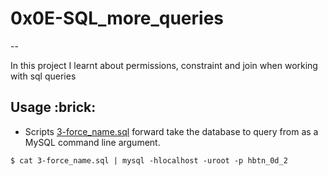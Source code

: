# 0x0E-SQL_more_queries
--

In this project I learnt about permissions, constraint and join when working with sql queries
## Usage :brick:

* Scripts [3-force_name.sql](./3-force_name.sql) forward take the database to query from
as a MySQL command line argument.

```
$ cat 3-force_name.sql | mysql -hlocalhost -uroot -p hbtn_0d_2
```

